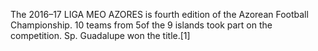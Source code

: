 The 2016–17 LIGA MEO AZORES is fourth edition of the Azorean Football Championship. 10 teams from 5of the 9 islands took part on the competition. Sp. Guadalupe won the title.[1]
